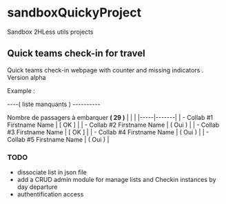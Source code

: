 # sandboxQuickyProject
Sandbox 2HLess utils projects

## Quick teams check-in for travel 
Quick teams check-in webpage  with counter and missing indicators . Version alpha 

Example : 

----( liste manquants ) ----------

Nombre de passagers à embarquer   **( 29 )**
| | |
|-----|-------|
| - Collab #1 Firstname Name   |   [ OK ] |
| - Collab #2 Firstname Name   |  ( Oui ) |
| - Collab #3 Firstname Name   |   [ OK ] |
| - Collab #4 Firstname Name   |  ( Oui ) |
| - Collab #5 Firstname Name   |  ( Oui ) |


### TODO
- dissociate list in json file
- add a CRUD admin module for manage lists and Checkin instances by day departure
- authentification access

  
